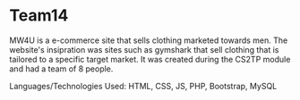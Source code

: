 # Team14

MW4U is a e-commerce site that sells clothing marketed towards men. The website's insipration was sites such as gymshark that sell clothing that is tailored to a specific target market. It was created during the CS2TP module and had a team of 8 people.

Languages/Technologies Used: HTML, CSS, JS, PHP, Bootstrap, MySQL

